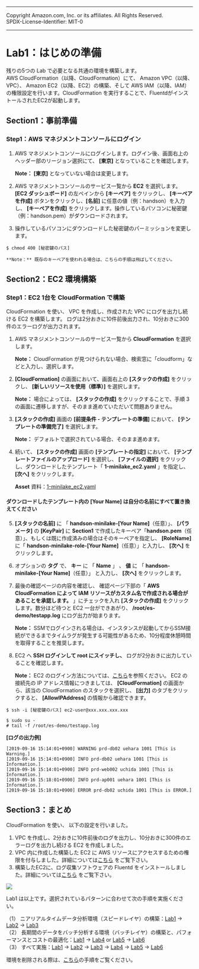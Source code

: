 ------------------------------------------------------------------------------------
Copyright <first-edit-year> Amazon.com, Inc. or its affiliates. All Rights Reserved.  
SPDX-License-Identifier: MIT-0

------------------------------------------------------------------------------------


# Lab1：はじめの準備
残りの5つの Lab で必要となる共通の環境を構築します。  
AWS CloudFormation（以降、CloudFormation）にて、 Amazon VPC（以降、VPC）、 Amazon EC2（以降、EC2）の構築、そして AWS IAM（以降、IAM）の権限設定を行います。CloudFormation を実行することで、FluentdがインストールされたEC2が起動します。

## Section1：事前準備
### Step1：AWS マネジメントコンソールにログイン

 1. AWS マネジメントコンソールにログインします。ログイン後、画面右上のヘッダー部のリージョン選択にて、 **[東京]** となっていることを確認します。  

    **Note：** **[東京]** となっていない場合は変更します。

 2. AWS マネジメントコンソールのサービス一覧から **EC2** を選択します。 **[EC2 ダッシュボード]** の左ペインから **[キーペア]** をクリックし、 **[キーペアを作成]** ボタンをクリックし、**[名前]** に任意の値（例：handson）を入力し、 **[キーペアを作成]** をクリックします。操作しているパソコンに秘密鍵（例：handson.pem）がダウンロードされます。  

 3. 操作しているパソコンにダウンロードした秘密鍵のパーミッションを変更します。

 ```
$ chmod 400 [秘密鍵のパス]
 ```  

    **Note：** 既存のキーペアを使われる場合は、こちらの手順は飛ばしてください。

## Section2：EC2 環境構築
### Step1：EC2 1台を CloudFormation で構築

CloudFormation を使い、 VPC を作成し、作成された VPC にログを出力し続ける EC2 を構築します。 ログは2分おきに10件前後出力され、10分おきに300件のエラーログが出力されます。  

 1. AWS マネジメントコンソールのサービス一覧から **CloudFormation** を選択します。  

    **Note：** CloudFormation が見つけられない場合、検索窓に「cloudform」などと入力し、選択します。
  
 2. **[CloudFormation]** の画面において、画面右上の **[スタックの作成]** をクリックし、 **[新しいリソースを使用（標準）]** を選択します。  

    **Note：** 場合によっては、 **[スタックの作成]** をクリックすることで、手順 3 の画面に遷移しますが、そのまま進めていただいて問題ありません。
 
 3. **[スタックの作成]** 画面の **[前提条件 - テンプレートの準備]** において、 **[テンプレートの準備完了]** を選択します。 

    **Note：** デフォルトで選択されている場合、そのまま進めます。
 
 4. 続いて、 **[スタックの作成]** 画面の **[テンプレートの指定]** において、 **[テンプレートファイルのアップロード]** を選択し、 **[ファイルの選択]** をクリックし、ダウンロードしたテンプレート「 **1-minilake_ec2.yaml** 」を指定し、 **[次へ]** をクリックします。 

    **Asset** 資料：[1-minilake_ec2.yaml](asset/ap-northeast-1/1-minilake_ec2.yaml)

#### ダウンロードしたテンプレート内の [Your Name] は自分の名前にすべて置き換えてください
  
 5. **[スタックの名前]** に 「 **handson-minilake-[Your Name]**（任意）」、 **[パラメータ]** の **[KeyPair]** に **Section1** で作成したキーペア「**handson.pem**（任意）」、もしくは既に作成済みの場合はそのキーペアを指定し、 **[RoleName]** に「 **handson-minilake-role-[Your Name]**（任意）」と入力し、 **[次へ]** をクリックします。  
 
 6. オプションの **タグ** で、 **キー** に 「 **Name** 」 、 **値** に 「 **handson-minilake-[Your Name]**（任意）」 と入力し、 **[次へ]** をクリックします。
 
 7. 最後の確認ページの内容を確認し、 確認ページ下部の「 **AWS CloudFormation によって IAM リソースがカスタム名で作成される場合があることを承認します。** 」にチェックを入れ **[スタックの作成]** をクリックします。数分ほど待つと EC2 一台ができあがり、 **/root/es-demo/testapp.log** にログ出力が始まります。
 
     **Note：** SSMでログインされる場合は、インスタンスが起動してからSSM接続ができるまでタイムラグが発生する可能性があるため、10分程度休憩時間を取得することを推奨します。

 8. EC2 へ **SSH ログインして root にスイッチし、** ログが2分おきに出力していることを確認します。  
 
    **Note：** EC2 のログイン方法については、[こちら](additional_info_lab1.md#EC2へのログイン方法)を参照ください。 EC2 の 接続先の IP アドレス情報につきましては、 **[CloudFormation]** の画面から、該当の CloudFormation のスタックを選択し、 **[出力]** のタブをクリックすると、 **[AllowIPAddress]** の情報から確認できます。

```
$ ssh -i [秘密鍵のパス] ec2-user@xxx.xxx.xxx.xxx
```

 ```
 $ sudo su -
 # tail -f /root/es-demo/testapp.log
 ```
 
 **[ログの出力例]**

 ``` 
[2019-09-16 15:14:01+0900] WARNING prd-db02 uehara 1001 [This is Warning.]
[2019-09-16 15:14:01+0900] INFO prd-db02 uehara 1001 [This is Information.]
[2019-09-16 15:14:01+0900] INFO prd-web002 uchida 1001 [This is Information.]
[2019-09-16 15:18:01+0900] INFO prd-ap001 uehara 1001 [This is Information.]
[2019-09-16 15:18:01+0900] ERROR prd-db02 uchida 1001 [This is ERROR.]
 ```

## Section3：まとめ

CloudFormation を使い、 以下の設定を行いました。

   1. VPC を作成し、2分おきに10件前後のログを出力し、10分おきに300件のエラーログを出力し続ける EC2 を作成しました。
   2. VPC 内に作成した構築した EC2 に AWS リソースにアクセスするための権限を付与しました。詳細については[こちら](./additional_info_lab1_IAM.md) をご覧下さい。
   3. 構築したEC2に、ログ収集ソフトウェアの Fluentd をインストールしました。詳細については[こちら](./additional_info_lab1_Fluentd.md) をご覧下さい。

<img src="../images/architecture_lab1.png">

Lab1 は以上です。選択されているパターンに合わせて次の手順を実施ください。

（1） ニアリアルタイムデータ分析環境（スピードレイヤ）の構築：[Lab1](../lab1/README.md) → [Lab2](../lab2/README.md) → [Lab3](../lab3/README.md)  
（2） 長期間のデータをバッチ分析する環境（バッチレイヤ）の構築と、パフォーマンスとコストの最適化：[Lab1](../lab1/README.md) → [Lab4](../lab4/README.md) or [Lab5](../lab5/README.md) → [Lab6](../lab6/README.md)  
（3） すべて実施：[Lab1](../lab1/README.md) → [Lab2](../lab2/README.md) → [Lab3](../lab3/README.md) → [Lab4](../lab4/README.md) → [Lab5](../lab5/README.md) → [Lab6](../lab6/README.md) 

環境を削除される際は、[こちら](../clean-up/README.md)の手順をご覧ください。